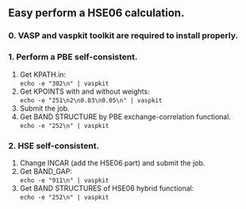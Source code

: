 ## Easy perform a HSE06 calculation.
### 0. VASP and vaspkit toolkit are required to install properly.

### 1. Perform a PBE self-consistent.
1. Get KPATH.in:   
  `echo -e "302\n" | vaspkit`   
2. Get KPOINTS with and without weights:  
  `echo -e "251\n2\n0.03\n0.05\n" | vaspkit` 
3. Submit the job.   
4. Get BAND STRUCTURE by PBE exchange-correlation functional.  
  `echo -e "252\n" | vaspkit`  

### 2. HSE self-consistent.
1. Change INCAR (add the HSE06 part) and submit the job.
2. Get BAND_GAP:  
`echo -e "911\n" | vaspkit`
3. Get BAND STRUCTURES of HSE06 hybrid functional:  
`echo -e "252\n" | vaspkit`

